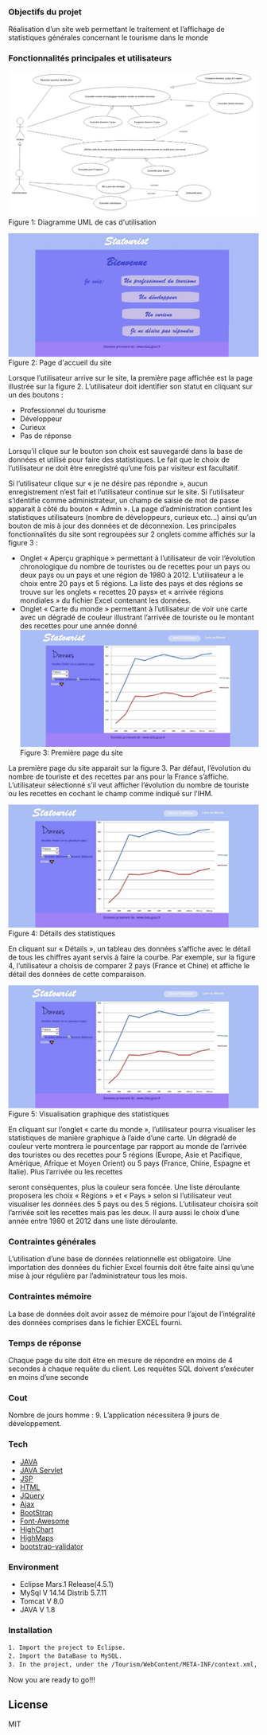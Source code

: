 ### Objectifs du projet
Réalisation d’un site web permettant le traitement et l’affichage de statistiques générales concernant le tourisme dans le monde

### Fonctionnalités principales et utilisateurs

![image](https://github.com/Xx-william/Tourisme-JEE/blob/master/Img/usercase.jpg)
    Figure 1: Diagramme UML de cas d'utilisation
    
![image](https://github.com/Xx-william/Tourisme-JEE/blob/master/Img/front-page.jpg)
    Figure 2: Page d'accueil du site
    
Lorsque l’utilisateur arrive sur le site, la première page affichée est la page illustrée sur la figure 2. L’utilisateur doit identifier son statut en cliquant sur un des boutons :
* Professionnel du tourisme
* Développeur
* Curieux
* Pas de réponse

Lorsqu’il clique sur le bouton son choix est sauvegardé dans la base de données et utilisé pour faire des statistiques. Le fait que le choix de l’utilisateur ne doit être enregistré qu’une fois par visiteur est facultatif.

Si l’utilisateur clique sur « je ne désire pas répondre », aucun enregistrement n’est fait et l’utilisateur continue sur le site.
Si l’utilisateur s’identifie comme administrateur, un champ de saisie de mot de passe apparait à côté du bouton « Admin ».
La page d’administration contient les statistiques utilisateurs (nombre de développeurs, curieux etc…) ainsi qu’un bouton de mis à jour des données et de déconnexion.
Les principales fonctionnalités du site sont regroupées sur 2 onglets comme affichés sur la figure 3 :
* Onglet « Aperçu graphique » permettant à l’utilisateur de voir l’évolution chronologique du nombre de touristes ou de recettes pour un pays ou deux pays ou un pays et une région de 1980 à 2012. L’utilisateur a le choix entre 20 pays et 5 régions.
La liste des pays et des régions se trouve sur les onglets « recettes 20 pays» et « arrivée régions mondiales » du fichier Excel contenant les données.
* Onglet « Carte du monde » permettant à l’utilisateur de voir une carte avec un dégradé de couleur illustrant l’arrivée de touriste ou le montant des recettes pour une année donné
 ![image](https://github.com/Xx-william/Tourisme-JEE/blob/master/Img/page1.jpg)
    Figure 3: Première page du site

La première page du site apparait sur la figure 3. Par défaut, l’évolution du nombre de touriste et des recettes par ans pour la France s’affiche. L’utilisateur sélectionné s’il veut afficher l’évolution du nombre de touriste ou les recettes en cochant le champ comme indiqué sur l’IHM.

![image](https://github.com/Xx-william/Tourisme-JEE/blob/master/Img/page1.jpg)
    Figure 4: Détails des statistiques
    
En cliquant sur « Détails », un tableau des données s’affiche avec le détail de tous les chiffres ayant servis à faire la courbe.
Par exemple, sur la figure 4, l’utilisateur a choisis de comparer 2 pays (France et Chine) et affiche le détail des données de cette comparaison.

![image](https://github.com/Xx-william/Tourisme-JEE/blob/master/Img/page1.jpg)
    Figure 5: Visualisation graphique des statistiques
    
En cliquant sur l’onglet « carte du monde », l’utilisateur pourra visualiser les statistiques de manière graphique à l’aide d’une carte. Un dégradé de couleur verte montrera le pourcentage par rapport au monde de l’arrivée des touristes ou des recettes pour 5 régions (Europe, Asie et Pacifique, Amérique, Afrique et Moyen Orient) ou 5 pays (France, Chine, Espagne et Italie). Plus l’arrivée ou les recettes

seront conséquentes, plus la couleur sera foncée. Une liste déroulante proposera les choix « Régions » et « Pays » selon si l’utilisateur veut visualiser les données des 5 pays ou des 5 régions.
L’utilisateur choisira soit l’arrivée soit les recettes mais pas les deux. Il aura aussi le choix d’une année entre 1980 et 2012 dans une liste déroulante.

### Contraintes générales
L’utilisation d’une base de données relationnelle est obligatoire. Une importation des données du fichier Excel fournis doit être faite ainsi qu’une mise à jour régulière par l’administrateur tous les mois.

### Contraintes mémoire
La base de données doit avoir assez de mémoire pour l’ajout de l’intégralité des données comprises dans le fichier EXCEL fourni.

### Temps de réponse
Chaque page du site doit être en mesure de répondre en moins de 4 secondes à chaque requête du client. Les requêtes SQL doivent s’exécuter en moins d’une seconde

### Cout
Nombre de jours homme : 9. 
L’application nécessitera 9 jours de développement.

### Tech

* [JAVA] 
* [JAVA Servlet] 
* [JSP] 
* [HTML] 
* [JQuery] 
* [Ajax] 
* [BootStrap] 
* [Font-Awesome]
* [HighChart]
* [HighMaps]
* [bootstrap-validator]

### Environment
* Eclipse Mars.1 Release(4.5.1)
* MySql V 14.14 Distrib 5.7.11
* Tomcat V 8.0
* JAVA V 1.8

### Installation

```sh
1. Import the project to Eclipse.
2. Import the DataBase to MySQL.
3. In the project, under the /Tourism/WebContent/META-INF/context.xml, you need to change the setting of your own database.
```
Now you are ready to go!!!

License
----

MIT


  

   [JAVA]: <https://www.java.com/en/download/whatis_java.jsp>
   [JAVA Servlet]: <http://www.oracle.com/technetwork/java/index-jsp-135475.html>
   [JSP]: <http://www.oracle.com/technetwork/java/javaee/jsp/index.html>
   [HTML]: <http://www.w3schools.com/tags/default.asp>
   [JQuery]: <https://jquery.com/>
   [Ajax]: <http://api.jquery.com/jquery.ajax/>
   [BootStrap]: <http://getbootstrap.com/>
   [bootstrap-select]: <https://github.com/silviomoreto/bootstrap-select>
  [bootstrap-validator]: <https://github.com/1000hz/bootstrap-validator>
  [Font-Awesome]:  <https://fortawesome.github.io/Font-Awesome/>
  [HighChart]: <http://www.highcharts.com/>
  [HighMaps]: <http://www.highcharts.com/>

